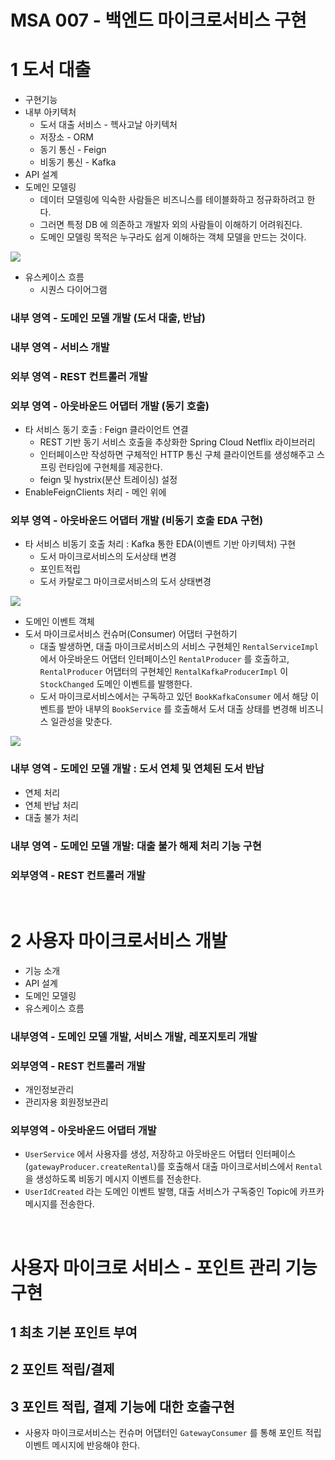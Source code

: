 # MSA 007 -  백엔드 마이크로서비스 구현



# 1 도서 대출

- 구현기능
- 내부 아키텍처
  - 도서 대출 서비스 - 헥사고날 아키텍처
  - 저장소 - ORM
  - 동기 통신 - Feign
  - 비동기 통신 - Kafka
- API 설계
- 도메인 모델링
  - 데이터 모델링에 익숙한 사람들은 비즈니스를 테이블화하고 정규화하려고 한다.
  - 그러면 특정 DB 에 의존하고 개발자 외의 사람들이 이해하기 어려워진다.
  - 도메인 모델링 목적은 누구라도 쉽게 이해하는 객체 모델을 만드는 것이다.

![](https://i.ibb.co/kQg59RN/image.png)

- 유스케이스 흐름
  - 시퀀스 다이어그램



### 내부 영역 - 도메인 모델 개발 (도서 대출, 반납)

### 내부 영역 - 서비스 개발

### 외부 영역 - REST 컨트롤러 개발

### 외부 영역 - 아웃바운드 어댑터 개발 (동기 호출)

- 타 서비스 동기 호출 : Feign 클라이언트 연결
  - REST 기반 동기 서비스 호출을 추상화한 Spring Cloud Netflix 라이브러리
  - 인터페이스만 작성하면 구체적인 HTTP 통신 구체 클라이언트를 생성해주고 스프링 런타임에 구현체를 제공한다.
  - feign 및 hystrix(분산 트레이싱) 설정
- EnableFeignClients 처리 - 메인 위에

### 외부 영역 - 아웃바운드 어댑터 개발 (비동기 호출 EDA 구현)

- 타 서비스 비동기 호출 처리 : Kafka 통한 EDA(이벤트 기반 아키텍처) 구현
  - 도서 마이크로서비스의 도서상태 변경
  - 포인트적립
  - 도서 카탈로그 마이크로서비스의 도서 상태변경

![](https://i.ibb.co/gZ94490/image.png)

- 도메인 이벤트 객체
- 도서 마이크로서비스 컨슈머(Consumer) 어댑터 구현하기
  - 대출 발생하면, 대출 마이크로서비스의 서비스 구현체인 `RentalServiceImpl` 에서 아웃바운드 어댑터 인터페이스인 `RentalProducer` 를 호출하고, `RentalProducer` 어댑터의 구현체인 `RentalKafkaProducerImpl` 이 `StockChanged` 도메인 이벤트를 발행한다.
  - 도서 마이크로서비스에서는 구독하고 있던 `BookKafkaConsumer` 에서 해당 이벤트를 받아 내부의 `BookService` 를 호출해서 도서 대출 상태를 변경해 비즈니스 일관성을 맞춘다.


![](https://i.ibb.co/MD9NjB0/image.png)

### 내부 영역 - 도메인 모델 개발 : 도서 연체 및 연체된 도서 반납

- 연체 처리
- 연체 반납 처리
- 대출 불가 처리

### 내부 영역 - 도메인 모델 개발: 대출 불가 해제 처리 기능 구현

### 외부영역 - REST 컨트롤러 개발

<br />

# 2 사용자 마이크로서비스 개발

- 기능 소개
- API 설계
- 도메인 모델링
- 유스케이스 흐름

### 내부영역 - 도메인 모델 개발, 서비스 개발, 레포지토리 개발

### 외부영역 - REST 컨트롤러 개발

- 개인정보관리
- 관리자용 회원정보관리

### 외부영역 - 아웃바운드 어댑터 개발

- `UserService` 에서 사용자를 생성, 저장하고 아웃바운드 어탭터 인터페이스(`gatewayProducer.createRental`)를 호출해서 대출 마이크로서비스에서 `Rental` 을 생성하도록 비동기 메시지 이벤트를 전송한다.
- `UserIdCreated` 라는 도메인 이벤트 발행, 대출 서비스가 구독중인 Topic에 카프카 메시지를 전송한다.

<br />

# 사용자 마이크로 서비스 - 포인트 관리 기능 구현

## 1 최초 기본 포인트 부여

## 2 포인트 적립/결제

## 3 포인트 적립, 결제 기능에 대한 호출구현

- 사용자 마이크로서비스는 컨슈머 어댑터인 `GatewayConsumer` 를 통해 포인트 적립 이벤트 메시지에 반응해야 한다.







